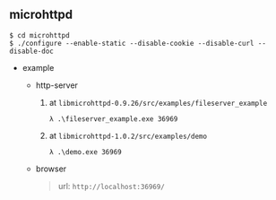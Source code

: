 microhttpd
---

```
$ cd microhttpd
$ ./configure --enable-static --disable-cookie --disable-curl --disable-doc
```

+ example

    - http-server
        1. at `libmicrohttpd-0.9.26/src/examples/fileserver_example`

            ```
            λ .\fileserver_example.exe 36969
            ```

        1. at `libmicrohttpd-1.0.2/src/examples/demo`

            ```
            λ .\demo.exe 36969
            ```

    - browser
        > url: `http://localhost:36969/`


